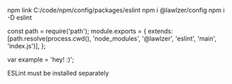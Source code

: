 npm link C:/code/npm/config/packages/eslint
npm i @lawlzer/config
npm i -D eslint

const path = require('path');
module.exports = {
extends: [path.resolve(process.cwd(), 'node_modules', '@lawlzer', 'eslint', 'main', 'index.js')],
};

var example = 'hey! :)';

ESLint must be installed separately
